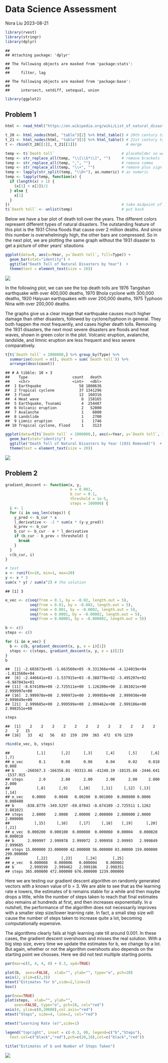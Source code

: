 Data Science Assessment
================
Nora Liu
2023-08-21

``` r
library(rvest)
library(stringr)
library(dplyr)
```

    ## 
    ## Attaching package: 'dplyr'

    ## The following objects are masked from 'package:stats':
    ## 
    ##     filter, lag

    ## The following objects are masked from 'package:base':
    ## 
    ##     intersect, setdiff, setequal, union

``` r
library(ggplot2)
```

## Problem 1

``` r
html <- read_html("https://en.wikipedia.org/wiki/List_of_natural_disasters_by_death_toll") # read in
```

``` r
t_20 <- html_nodes(html, "table")[2] %>% html_table() # 20th century table
t_21 <- html_nodes(html, "table")[3] %>% html_table() # 21st century table
t <- rbind(t_20[[1]], t_21[[1]])                      # merge
```

``` r
temp <- t$`Death toll`                              # placeholder so we do not directly work on t
temp <- str_replace_all(temp, "\\[\\S*\\]", "")     # remove brackets
temp <- str_replace_all(temp, ",", "")              # remove comma
temp <- str_replace_all(temp, "\\+", "")            # remove plus sign
temp <- lapply(str_split(temp, "\\D+"), as.numeric) # as numeric
temp <- lapply(temp, function(x) {
  if (length(x) > 1) {
    (x[1] + x[2])/2
  } else {
    x[1]
  }
})                                                  # take midpoint of two numbers
t$`Death toll` <- unlist(temp)                      # put back
```

Below we have a bar plot of death toll over the years. The different
colors represent different types of natural disasters. The outstanding
feature of this plot is the 1931 China floods that cause over 2 million
deaths. And since this number is overwhelmingly high, the other bars are
compressed. So in the next plot, we are plotting the same graph without
the 1931 disaster to get a picture of other years’ sitautions

``` r
ggplot(data=t, aes(x=Year, y=`Death toll`, fill=Type)) + 
  geom_bar(stat="identity") +
  ggtitle("Death Toll of Natural Disasters by Year")  + 
  theme(text = element_text(size = 20)) 
```

![](DS_Assessment_files/figure-gfm/unnamed-chunk-5-1.png)<!-- -->

In the following plot, we can see the top death tolls are 1976 Tangshan
earthquake with over 400,000 deaths, 1970 Bhola cyclone with 300,000
deaths, 1920 Haiyuan earthquakes with over 200,000 deaths, 1975 Typhoon
Nina with over 200,000 deaths.

The graphs give us a clear image that earthquake causes much higher
damage than other disasters, followed by cyclone/typhoon in general.
They both happen the most frequently, and cases higher death tolls.
Removing the 1931 disasters, the next most severe disasters are floods
and heat waves, shown in green color in the plot. Volcanic eruption,
avalanche, landslide, and limnic eruption are less frequent and less
severe comparatively.

``` r
t[t$`Death toll` < 2000000,] %>% group_by(Type) %>% 
  summarise(count = n(), death = sum(`Death toll`)) %>%
  arrange(desc(count))
```

    ## # A tibble: 10 × 3
    ##    Type                    count   death
    ##    <chr>                   <int>   <dbl>
    ##  1 Earthquake                 58 1808636
    ##  2 Tropical cyclone           37 1341296
    ##  3 Flood                      12  160316
    ##  4 Heat wave                   8  158165
    ##  5 Earthquake, Tsunami         4  254487
    ##  6 Volcanic eruption           2   52000
    ##  7 Avalanche                   1    6000
    ##  8 Landslide                   1    2700
    ##  9 Limnic eruption             1    1746
    ## 10 Tropical cyclone, Flood     1    3123

``` r
ggplot(data=t[t$`Death toll` < 2000000,], aes(x=Year, y=`Death toll`, fill=Type)) + 
  geom_bar(stat="identity")  +
  ggtitle("Death Toll of Natural Disasters by Year (1931 Removed)")  + 
  theme(text = element_text(size = 20)) 
```

![](DS_Assessment_files/figure-gfm/unnamed-chunk-7-1.png)<!-- -->

## Problem 2

``` r
gradient_descent <- function(x, y, 
                             e = 0.001, 
                             b_cur = 0.1, 
                             threshold = 1e-5, 
                             steps = 100000) {
  i <- 1
  for (i in seq_len(steps)) {
    y_pred <- b_cur * x
    l_derivative <- -2 * sum(x * (y-y_pred))
    b_prev <- b_cur
    b_cur <- b_cur - e * l_derivative
    if (b_cur - b_prev < threshold) {
      break
    }
  }
  c(b_cur, i)
}
```

``` r
# test
x <- runif(n=10, min=1, max=20)
y <- x * 3
sum(x * y) / sum(x^2) # the solution
```

    ## [1] 3

``` r
e_vec <- c(seq(from = 0.1, by = -0.02, length.out = 5),
           seq(from = 0.01, by = -0.002, length.out = 5),
           seq(from = 0.001, by = -0.0002, length.out = 5),
           seq(from = 0.0001, by = -0.00002, length.out = 5),
           seq(from = 0.00001, by = -0.000002, length.out = 5))

b <- c()
steps <- c()

for (i in e_vec) {
  b <- c(b, gradient_descent(x, y, e = i)[1])
  steps <- c(steps, gradient_descent(x, y, e = i)[2])
}
b
```

    ##  [1] -2.603673e+05 -1.663560e+05 -9.331366e+04 -4.124019e+04 -1.013560e+04
    ##  [6] -2.446641e+03 -1.537915e+03 -8.388778e+02 -3.495297e+02 -6.987043e+01
    ## [11] -8.674109e+00 -2.725511e+00  1.126200e+00  2.881021e+00  2.999997e+00
    ## [16]  2.999978e+00  2.999972e+00  2.999958e+00  2.999930e+00  2.999849e+00
    ## [21]  2.999685e+00  2.999599e+00  2.999462e+00  2.999186e+00  2.998351e+00

``` r
steps
```

    ##  [1]    2    2    2    2    2    2    2    2    2    2    2    2    2    2   15
    ## [16]   33   42   56   83  159  299  365  472  676 1239

``` r
rbind(e_vec, b, steps)
```

    ##            [,1]       [,2]      [,3]      [,4]      [,5]      [,6]      [,7]
    ## e_vec       0.1       0.08      0.06      0.04      0.02     0.010     0.008
    ## b     -260367.3 -166356.01 -93313.66 -41240.19 -10135.60 -2446.641 -1537.915
    ## steps       2.0       2.00      2.00      2.00      2.00     2.000     2.000
    ##            [,8]      [,9]     [,10]     [,11]     [,12]  [,13]    [,14]
    ## e_vec    0.0060    0.0040   0.00200  0.001000  0.000800 0.0006 0.000400
    ## b     -838.8778 -349.5297 -69.87043 -8.674109 -2.725511 1.1262 2.881021
    ## steps    2.0000    2.0000   2.00000  2.000000  2.000000 2.0000 2.000000
    ##           [,15]     [,16]     [,17]     [,18]    [,19]      [,20]      [,21]
    ## e_vec  0.000200  0.000100  0.000080  0.000060  0.00004   0.000020   0.000010
    ## b      2.999997  2.999978  2.999972  2.999958  2.99993   2.999849   2.999685
    ## steps 15.000000 33.000000 42.000000 56.000000 83.00000 159.000000 299.000000
    ##            [,22]      [,23]      [,24]       [,25]
    ## e_vec   0.000008   0.000006   0.000004    0.000002
    ## b       2.999599   2.999462   2.999186    2.998351
    ## steps 365.000000 472.000000 676.000000 1239.000000

Here we are testing our gradient descent algorithm on randomly generated
vectors with a known value of b = 3. We are able to see that as the
learning rate e lowers, the estimates of b remains stable for a while
and then maybe drops a little, while the number of steps taken to reach
that final estimates also remains at hundreds at first, and then
increases exponentially. In a nutshell, the performance of the algorithm
does not necessarily improves with a smaller step size/lower learning
rate. In fact, a small step size will cause the number of steps taken to
increase quite a lot, becoming computationally expensive.

The algorithms clearly fails at high learning rate till around 0.001. In
these cases, the gradient descent overshoots and misses the real
solution. With a big step size, every time we update the estimates for
b, we change by a lot. But again, whether or not the algorithm
overshoots also depends on the starting point we chooses. Here we did
not test multiple starting points.

``` r
par(mar=c(5, 4, 4, 8) + 0.3, xpd=TRUE)

plot(b,  axes=FALSE,  xlab="", ylab="", type="o", pch=20)
axis(2, ylim=c(2,3))
mtext("Estimates for b",side=2,line=2)
box()

par(new=TRUE)
plot(steps,  xlab="", ylab="",  
    axes=FALSE, type="o", pch=18, col="red")
axis(4, ylim=c(0,20000),col.axis="red")
mtext("Steps", side=4, line=2, col="red")

mtext("Learning Rate (e)",side=1)

legend("topright", inset = c(-0.3, 0), legend=c("b","Steps"),
  text.col=c("black","red"),pch=c(20,18),col=c("black","red"))

title("Estimates of b and Number of Steps Taken")
```

![](DS_Assessment_files/figure-gfm/unnamed-chunk-11-1.png)<!-- -->
